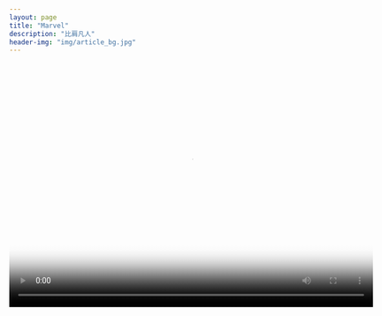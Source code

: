 ```yaml
---
layout: page
title: "Marvel"
description: "比肩凡人"
header-img: "img/article_bg.jpg"
---
```


<video width="658" height="444" src="//f.us.sinaimg.cn/001SqdbMlx07to0YEzgc010412010dLI0E010.mp4?label=mp4_hd&template=852x480.28.0&Expires=1556277824&ssig=mLCdGjn1qB&KID=unistore,video" poster="https://raw.githubusercontent.com/xinanjiao/xinanjiao2.github.io/master/img/dolphin.gif" autoplay="autoplay"></video>






